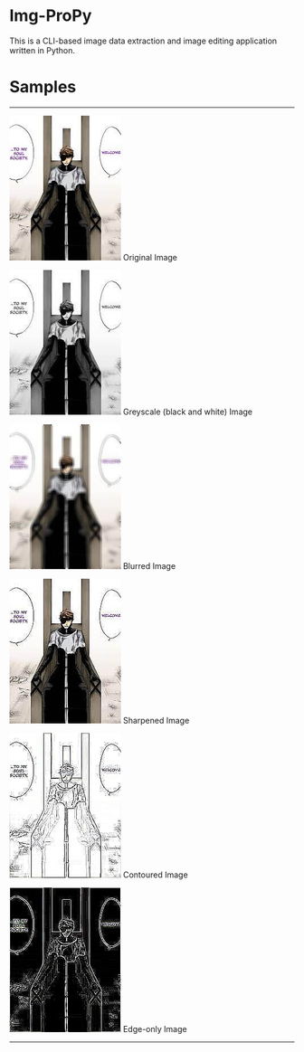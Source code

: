 # Img-ProPy

This is a CLI-based image data extraction and image editing application written in Python.

# Samples

<hr>

<img src=index.jpeg> Original Image

<img src=index_bw.jpeg> Greyscale (black and white) Image

<img src=index_blur.jpeg> Blurred Image

<img src=index_sharpen.jpeg> Sharpened Image

<img src=index_contour.jpeg> Contoured Image

<img src=index_edges.jpeg> Edge-only Image

<hr>
